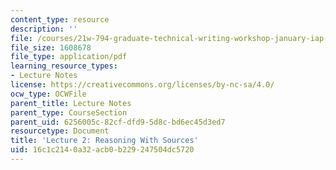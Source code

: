 ```yaml
---
content_type: resource
description: ''
file: /courses/21w-794-graduate-technical-writing-workshop-january-iap-2019/16c1c2140a32acb0b229247504dc5720_MIT21W_794IAP19_lec2.pdf
file_size: 1608678
file_type: application/pdf
learning_resource_types:
- Lecture Notes
license: https://creativecommons.org/licenses/by-nc-sa/4.0/
ocw_type: OCWFile
parent_title: Lecture Notes
parent_type: CourseSection
parent_uid: 6256005c-82cf-dfd9-5d8c-bd6ec45d3ed7
resourcetype: Document
title: 'Lecture 2: Reasoning With Sources'
uid: 16c1c214-0a32-acb0-b229-247504dc5720
---
```

